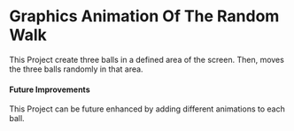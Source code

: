 # Graphics Animation Of The Random Walk 
This Project create three balls in a defined area of the screen. Then, moves the three balls randomly in that area.

#### Future Improvements
This Project can be future enhanced by adding different animations to each ball.

